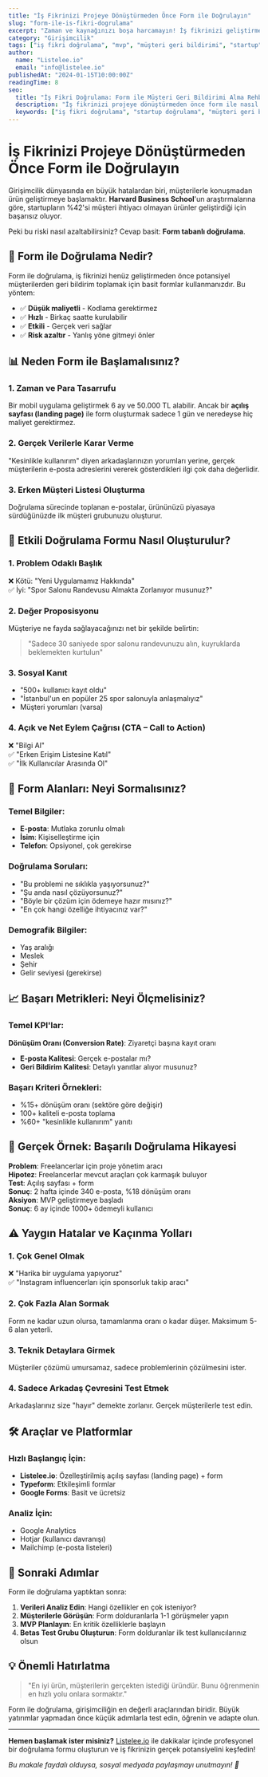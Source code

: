 ```yaml
---
title: "İş Fikrinizi Projeye Dönüştürmeden Önce Form ile Doğrulayın"
slug: "form-ile-is-fikri-dogrulama"
excerpt: "Zaman ve kaynağınızı boşa harcamayın! İş fikrinizi geliştirmeden önce gerçek müşteri geri bildirimlerini toplayarak risk alın. Form tabanlı doğrulama yöntemleri ile başarı şansınızı artırın."
category: "Girişimcilik"
tags: ["iş fikri doğrulama", "mvp", "müşteri geri bildirimi", "startup", "form", "landing page"]
author:
  name: "Listelee.io"
  email: "info@listelee.io"
publishedAt: "2024-01-15T10:00:00Z"
readingTime: 8
seo:
  title: "İş Fikri Doğrulama: Form ile Müşteri Geri Bildirimi Alma Rehberi"
  description: "İş fikrinizi projeye dönüştürmeden önce form ile nasıl doğrulayacağınızı öğrenin. Müşteri geri bildirimi alma, risk azaltma ve başarı şansını artırma stratejileri."
  keywords: ["iş fikri doğrulama", "startup doğrulama", "müşteri geri bildirimi", "mvp geliştirme", "form ile doğrulama", "girişimcilik", "business validation"]
---
```


# İş Fikrinizi Projeye Dönüştürmeden Önce Form ile Doğrulayın

Girişimcilik dünyasında en büyük hatalardan biri, müşterilerle konuşmadan ürün geliştirmeye başlamaktır. **Harvard Business School**'un araştırmalarına göre, startupların %42'si müşteri ihtiyacı olmayan ürünler geliştirdiği için başarısız oluyor.

Peki bu riski nasıl azaltabilirsiniz? Cevap basit: **Form tabanlı doğrulama**.

## 🎯 Form ile Doğrulama Nedir?

Form ile doğrulama, iş fikrinizi henüz geliştirmeden önce potansiyel müşterilerden geri bildirim toplamak için basit formlar kullanmanızdır. Bu yöntem:

- ✅ **Düşük maliyetli** - Kodlama gerektirmez
- ✅ **Hızlı** - Birkaç saatte kurulabilir  
- ✅ **Etkili** - Gerçek veri sağlar
- ✅ **Risk azaltır** - Yanlış yöne gitmeyi önler

## 📊 Neden Form ile Başlamalısınız?

### 1. **Zaman ve Para Tasarrufu**
Bir mobil uygulama geliştirmek 6 ay ve 50.000 TL alabilir. Ancak bir **açılış sayfası (landing page)** ile form oluşturmak sadece 1 gün ve neredeyse hiç maliyet gerektirmez.

### 2. **Gerçek Verilerle Karar Verme**  
"Kesinlikle kullanırım" diyen arkadaşlarınızın yorumları yerine, gerçek müşterilerin e-posta adreslerini vererek gösterdikleri ilgi çok daha değerlidir.

### 3. **Erken Müşteri Listesi Oluşturma**
Doğrulama sürecinde toplanan e-postalar, ürününüzü piyasaya sürdüğünüzde ilk müşteri grubunuzu oluşturur.

## 🚀 Etkili Doğrulama Formu Nasıl Oluşturulur?

### 1. **Problem Odaklı Başlık**
❌ Kötü: "Yeni Uygulamamız Hakkında"  
✅ İyi: "Spor Salonu Randevusu Almakta Zorlanıyor musunuz?"

### 2. **Değer Proposisyonu**
Müşteriye ne fayda sağlayacağınızı net bir şekilde belirtin:
> "Sadece 30 saniyede spor salonu randevunuzu alın, kuyruklarda beklemekten kurtulun"

### 3. **Sosyal Kanıt**
- "500+ kullanıcı kayıt oldu"  
- "İstanbul'un en popüler 25 spor salonuyla anlaşmalıyız"
- Müşteri yorumları (varsa)

### 4. **Açık ve Net Eylem Çağrısı (CTA – Call to Action)**
❌ "Bilgi Al"  
✅ "Erken Erişim Listesine Katıl"  
✅ "İlk Kullanıcılar Arasında Ol"

## 📝 Form Alanları: Neyi Sormalısınız?

### **Temel Bilgiler:**
- **E-posta**: Mutlaka zorunlu olmalı
- **İsim**: Kişiselleştirme için  
- **Telefon**: Opsiyonel, çok gerekirse

### **Doğrulama Soruları:**
- "Bu problemi ne sıklıkla yaşıyorsunuz?"
- "Şu anda nasıl çözüyorsunuz?"  
- "Böyle bir çözüm için ödemeye hazır mısınız?"
- "En çok hangi özelliğe ihtiyacınız var?"

### **Demografik Bilgiler:**
- Yaş aralığı
- Meslek
- Şehir
- Gelir seviyesi (gerekirse)

## 📈 Başarı Metrikleri: Neyi Ölçmelisiniz?

### **Temel KPI'lar:**
**Dönüşüm Oranı (Conversion Rate)**: Ziyaretçi başına kayıt oranı
- **E-posta Kalitesi**: Gerçek e-postalar mı?
- **Geri Bildirim Kalitesi**: Detaylı yanıtlar alıyor musunuz?

### **Başarı Kriteri Örnekleri:**
- %15+ dönüşüm oranı (sektöre göre değişir)
- 100+ kaliteli e-posta toplama
- %60+ "kesinlikle kullanırım" yanıtı

## 🎯 Gerçek Örnek: Başarılı Doğrulama Hikayesi

**Problem**: Freelancerlar için proje yönetim aracı  
**Hipotez**: Freelancerlar mevcut araçları çok karmaşık buluyor  
**Test**: Açılış sayfası + form  
**Sonuç**: 2 hafta içinde 340 e-posta, %18 dönüşüm oranı  
**Aksiyon**: MVP geliştirmeye başladı  
**Sonuç**: 6 ay içinde 1000+ ödemeyli kullanıcı

## ⚠️ Yaygın Hatalar ve Kaçınma Yolları

### **1. Çok Genel Olmak**
❌ "Harika bir uygulama yapıyoruz"  
✅ "Instagram influencerları için sponsorluk takip aracı"

### **2. Çok Fazla Alan Sormak**  
Form ne kadar uzun olursa, tamamlanma oranı o kadar düşer. Maksimum 5-6 alan yeterli.

### **3. Teknik Detaylara Girmek**
Müşteriler çözümü umursamaz, sadece problemlerinin çözülmesini ister.

### **4. Sadece Arkadaş Çevresini Test Etmek**
Arkadaşlarınız size "hayır" demekte zorlanır. Gerçek müşterilerle test edin.

## 🛠️ Araçlar ve Platformlar

### **Hızlı Başlangıç İçin:**
- **Listelee.io**: Özelleştirilmiş açılış sayfası (landing page) + form
- **Typeform**: Etkileşimli formlar
- **Google Forms**: Basit ve ücretsiz

### **Analiz İçin:**
- Google Analytics  
- Hotjar (kullanıcı davranışı)
- Mailchimp (e-posta listeleri)

## 🎯 Sonraki Adımlar

Form ile doğrulama yaptıktan sonra:

1. **Verileri Analiz Edin**: Hangi özellikler en çok isteniyor?
2. **Müşterilerle Görüşün**: Form dolduranlarla 1-1 görüşmeler yapın
3. **MVP Planlayın**: En kritik özelliklerle başlayın  
4. **Betas Test Grubu Oluşturun**: Form dolduranlar ilk test kullanıcılarınız olsun

## 💡 Önemli Hatırlatma

> "En iyi ürün, müşterilerin gerçekten istediği üründür. Bunu öğrenmenin en hızlı yolu onlara sormaktır."

Form ile doğrulama, girişimciliğin en değerli araçlarından biridir. Büyük yatırımlar yapmadan önce küçük adımlarla test edin, öğrenin ve adapte olun.

---

**Hemen başlamak ister misiniz?** [Listelee.io](/) ile dakikalar içinde profesyonel bir doğrulama formu oluşturun ve iş fikrinizin gerçek potansiyelini keşfedin!

*Bu makale faydalı olduysa, sosyal medyada paylaşmayı unutmayın! 🚀* 